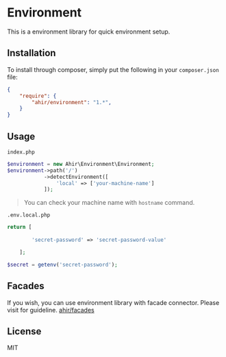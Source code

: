 # Environment

This is a environment library for quick environment setup.

## Installation

To install through composer, simply put the following in your `composer.json` file:

```json
{
    "require": {
        "ahir/environment": "1.*",
    }
}
```

## Usage

`index.php`
```php 
$environment = new Ahir\Environment\Environment;
$environment->path('/')
            ->detectEnvironment([
                'local' => ['your-machine-name']
            ]);
```

> You can check your machine name with `hostname` command.

`.env.local.php`
```php 
return [
        
        'secret-password' => 'secret-password-value'

    ];
```

```php
$secret = getenv('secret-password');
```

## Facades 

If you wish, you can use environment library with facade connector. Please visit for guideline. [ahir/facades](https://github.com/ahirarge/facades)

## License

MIT
